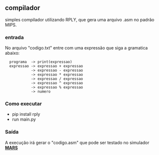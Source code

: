 ## compilador
simples compilador utilizando RPLY, que gera uma arquivo .asm no padrão MIPS.

### entrada
No arquivo "codigo.txt" entre com uma expressão que siga a gramatica abaixo:
```
  programa  -> print(expressao)
  expressao -> expressao + expressao
            -> expressao - expressao
            -> expressao * expressao
            -> expressao / expressao
            -> expressao ^ expressao
            -> expressao % expressao
            -> numero
```       
### Como executar
  + pip install rply
  + run main.py

### Saída
  A execução irá gerar o "codigo.asm" que pode ser testado no simulador <b href="http://courses.missouristate.edu/KenVollmar/mars/"><u>MARS</u></b>
